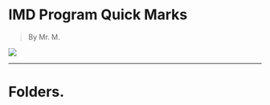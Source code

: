 # IMD Program Quick Marks
> By Mr. M.

![](https://3.bp.blogspot.com/-WFYulkIV70E/WZWCYKzdWjI/AAAAAAAAAeE/qwYTavjsuFEBCzNoZ9uBqsHLD4w3KhLrgCPcBGAYYCw/s1600/hello%2Bworld%2Bin%2Bdiffrent%2Blanguages.png)

---

# Folders.
